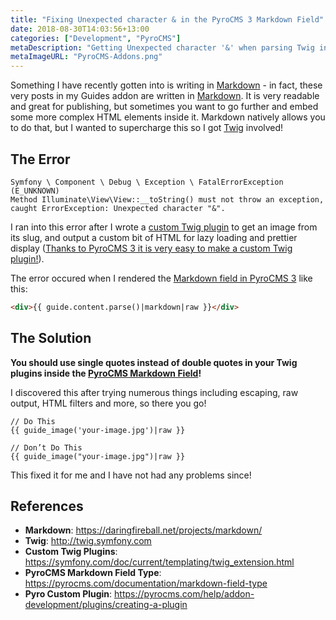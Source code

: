 ```yaml
---
title: "Fixing Unexpected character & in the PyroCMS 3 Markdown Field"
date: 2018-08-30T14:03:56+13:00
categories: ["Development", "PyroCMS"]
metaDescription: "Getting Unexpected character '&' when parsing Twig in the PyroCMS 3 Markdown Field? Make sure you use single quotes instead of double quotes in the plugin! "
metaImageURL: "PyroCMS-Addons.png"
---
```


Something I have recently gotten into is writing in [Markdown][md] - in fact, these very posts in my Guides addon are written in [Markdown][md]. It is very readable and great for publishing, but sometimes you want to go further and embed some more complex HTML elements inside it. Markdown natively allows you to do that, but I wanted to supercharge this so I got [Twig][tw] involved!

## The Error

```
Symfony \ Component \ Debug \ Exception \ FatalErrorException (E_UNKNOWN)
Method Illuminate\View\View::__toString() must not throw an exception, caught ErrorException: Unexpected character "&".
```

I ran into this error after I wrote a [custom Twig plugin][twcp] to get an image from its slug, and output a custom bit of HTML for lazy loading and prettier display ([Thanks to PyroCMS 3 it is very easy to make a custom Twig plugin!][pyroplugin]).

The error occured when I rendered the [Markdown field in PyroCMS 3][mdf] like this:

```html
<div>{{ guide.content.parse()|markdown|raw }}</div>
```

## The Solution
**You should use single quotes instead of double quotes in your Twig plugins inside the [PyroCMS Markdown Field][mdf]!**

I discovered this after trying numerous things including escaping, raw output, HTML filters and more, so there you go!

```twig
// Do This
{{ guide_image('your-image.jpg')|raw }}

// Don’t Do This
{{ guide_image("your-image.jpg")|raw }}
```

This fixed it for me and I have not had any problems since!

## References
* __Markdown__: <https://daringfireball.net/projects/markdown/>
* __Twig__: <http://twig.symfony.com>
* __Custom Twig Plugins__: <https://symfony.com/doc/current/templating/twig_extension.html>
* __PyroCMS Markdown Field Type__: <https://pyrocms.com/documentation/markdown-field-type>
* __Pyro Custom Plugin__: <https://pyrocms.com/help/addon-development/plugins/creating-a-plugin>

[md]: https://daringfireball.net/projects/markdown/
[tw]: http://twig.symfony.com
[twcp]: https://symfony.com/doc/current/templating/twig_extension.html
[mdf]: https://pyrocms.com/documentation/markdown-field-type
[pyroplugin]: https://pyrocms.com/help/addon-development/plugins/creating-a-plugin